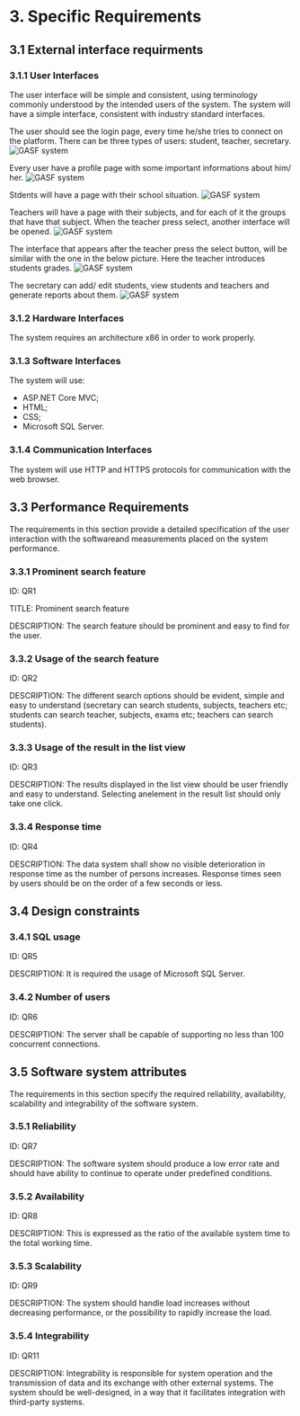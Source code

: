 # 3. Specific Requirements
## 3.1 External interface requirments
### 3.1.1 User Interfaces
The user interface will be simple and consistent, using terminology commonly understood by the intended users of the system. The system will have a simple interface, consistent with industry standard interfaces.

The user should see the login page, every time he/she tries to connect on the platform. There can be three types of users: student, teacher, secretary.
![GASF system](wwwroot/images/login.png)

Every user have a profile page with some important informations about him/ her.
![GASF system](wwwroot/images/profile.png)

Stdents will have a page with their school situation.
![GASF system](wwwroot/images/situation.png)

Teachers will have a page with their subjects, and for each of it the groups that have that subject. When the teacher press select, another interface will be opened.
![GASF system](wwwroot/images/subjects.png)

The interface that appears after the teacher press the select button, will be similar with the one in the below picture. Here the teacher introduces students grades.
![GASF system](wwwroot/images/group.png)

The secretary can add/ edit students, view students and teachers and generate reports about them.
![GASF system](wwwroot/images/secretary.png)
### 3.1.2 Hardware Interfaces
The system requires an architecture x86 in order to work properly.
### 3.1.3 Software Interfaces
The system will use: 
* ASP.NET Core MVC;
* HTML;
* CSS;
* Microsoft SQL Server. 
### 3.1.4 Communication Interfaces
The system will use HTTP and HTTPS protocols for communication with the web browser.

## 3.3 Performance Requirements
The requirements in this section provide a detailed specification of the user interaction with the softwareand measurements placed on the system performance.

### 3.3.1 Prominent search feature
 
ID: QR1
 
TITLE: Prominent search feature
 
DESCRIPTION: The search feature should be prominent and easy to find for the user.

### 3.3.2 Usage of the search feature
 
ID: QR2

DESCRIPTION: The different search options should be evident, simple and easy to understand (secretary can search students, subjects, teachers etc; students can search teacher, subjects, exams etc; teachers can search students).

### 3.3.3 Usage of the result in the list view 
 
ID: QR3
 
DESCRIPTION: The results displayed in the list view should be user friendly and easy to understand. Selecting anelement in the result list should only take one click.

### 3.3.4 Response time

ID: QR4

DESCRIPTION: The data system shall show no visible deterioration in response time as the number of persons increases. Response times seen by users should be on the order of a few seconds or less.

## 3.4 Design constraints

### 3.4.1 SQL usage

ID: QR5

DESCRIPTION: It is required the usage of Microsoft SQL Server.

### 3.4.2 Number of users

ID: QR6

DESCRIPTION: The  server  shall  be  capable  of  supporting  no  less than 100 concurrent connections.

## 3.5 Software system attributes
The requirements in this section specify the required reliability, availability, scalability and integrability of the software system.

### 3.5.1 Reliability

ID: QR7

DESCRIPTION: The software system should produce a low error rate and should have ability to continue to operate under predefined conditions.

### 3.5.2 Availability

ID: QR8

DESCRIPTION: This is expressed as the ratio of the available system time to the total working time.

### 3.5.3 Scalability

ID: QR9

DESCRIPTION: The system should handle load increases without decreasing performance, or the possibility to rapidly increase the load.


### 3.5.4 Integrability

ID: QR11

DESCRIPTION: Integrability is responsible for system operation and the transmission of data and its exchange with other external systems. The system should be
well-designed, in a way that it facilitates integration with third-party systems.
